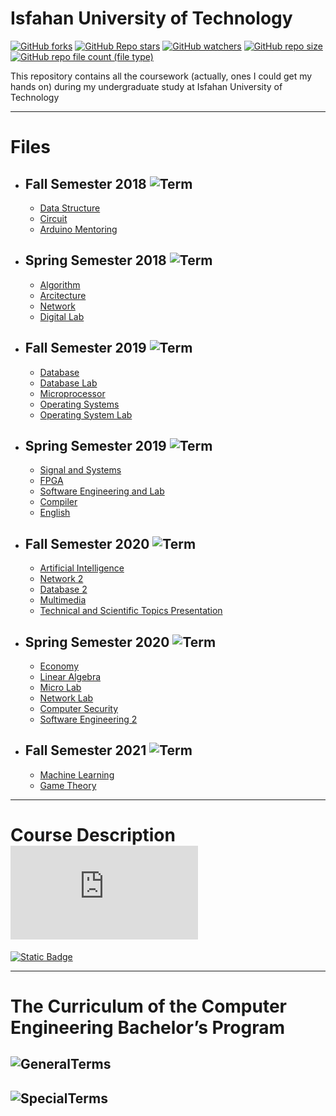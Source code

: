 # **Isfahan University of Technology** 
[![GitHub forks](https://img.shields.io/github/forks/BitterOcean/IUT?style=for-the-badge&color=%23A2C579)](https://github.com/BitterOcean/IUT) [![GitHub Repo stars](https://img.shields.io/github/stars/BitterOcean/IUT?style=for-the-badge&color=%23FFBB5C)](https://github.com/BitterOcean/IUT) [![GitHub watchers](https://img.shields.io/github/watchers/BitterOcean/IUT?style=for-the-badge&color=%23FBA1B7)](https://github.com/BitterOcean/IUT) [![GitHub repo size](https://img.shields.io/github/repo-size/BitterOcean/IUT?style=for-the-badge&color=%23FFDBAA)](https://github.com/BitterOcean/IUT) [![GitHub repo file count (file type)](https://img.shields.io/github/directory-file-count/BitterOcean/IUT?style=for-the-badge&color=%23A78295)](https://github.com/BitterOcean/IUT)

This repository contains all the coursework (actually, ones I could get my hands on) during my undergraduate study at Isfahan University of Technology 

---
# Files 
- ## **Fall Semester 2018** ![Term](https://img.shields.io/badge/Hijri-Mehr_1397-red)
  - <a href="https://github.com/BitterOcean/IUT/tree/master/DS">Data Structure</a>
  - <a href="https://github.com/BitterOcean/IUT/tree/master/Circuit">Circuit</a>
  - <a href="https://github.com/BitterOcean/IUT/tree/master/ArduinoMentoring">Arduino Mentoring</a>
- ## **Spring Semester 2018** ![Term](https://img.shields.io/badge/Hijri-Bahman_1397-orange)
  - <a href="https://github.com/BitterOcean/IUT/tree/master/Algorithm">Algorithm</a>
  - <a href="https://github.com/BitterOcean/IUT/tree/master/Arcitecture">Arcitecture</a>
  - <a href="https://github.com/BitterOcean/IUT/tree/master/Network1">Network</a>
  - <a href="https://github.com/BitterOcean/IUT/tree/master/DigitalLab">Digital Lab</a>
- ## **Fall Semester 2019** ![Term](https://img.shields.io/badge/Hijri-Mehr_1398-yellow)
  - <a href="https://github.com/BitterOcean/IUT/tree/master/Database">Database</a>
  - <a href="https://github.com/BitterOcean/IUT/tree/master/DatabaseLab">Database Lab</a>
  - <a href="https://github.com/BitterOcean/IUT/tree/master/Microprocessor">Microprocessor</a>
  - <a href="https://github.com/BitterOcean/IUT/tree/master/OS">Operating Systems</a>
  - <a href="https://github.com/BitterOcean/IUT/tree/master/OSLab">Operating System Lab</a>
- ## **Spring Semester 2019** ![Term](https://img.shields.io/badge/Hijri-Bahman_1398-brightgreen)
  - <a href="https://github.com/BitterOcean/IUT/tree/master/Signal">Signal and Systems</a>
  - <a href="https://github.com/BitterOcean/IUT/tree/master/FPGA">FPGA</a>
  - <a href="https://github.com/BitterOcean/IUT/tree/master/SoftwareEngineering">Software Engineering and Lab</a>
  - <a href="https://github.com/BitterOcean/IUT/tree/master/compiler">Compiler</a>
  - <a href="https://github.com/BitterOcean/IUT/tree/master/English">English</a>
- ## **Fall Semester 2020** ![Term](https://img.shields.io/badge/Hijri-Mehr_1399-blue)
  - <a href="https://github.com/BitterOcean/IUT/tree/master/AI">Artificial Intelligence</a>
  - <a href="https://github.com/BitterOcean/IUT/tree/master/Network2">Network 2</a>
  - <a href="https://github.com/BitterOcean/IUT/tree/master/Database2">Database 2</a>
  - <a href="https://github.com/BitterOcean/IUT/tree/master/MultiMedia">Multimedia</a>
  - <a href="https://github.com/BitterOcean/IUT/tree/master/Paper%20Representation">Technical and Scientific Topics Presentation</a>
- ## **Spring Semester 2020** ![Term](https://img.shields.io/badge/Hijri-Bahman_1399-purple)
  - <a href="https://github.com/BitterOcean/IUT/tree/master/Economy">Economy</a>
  - <a href="https://github.com/BitterOcean/IUT/tree/master/LinearAlgebra">Linear Algebra</a>
  - <a href="https://github.com/BitterOcean/IUT/tree/master/MicroLab">Micro Lab</a>
  - <a href="https://github.com/BitterOcean/IUT/tree/master/NetworkLab">Network Lab</a>
  - <a href="https://github.com/BitterOcean/IUT/tree/master/SecureComputing">Computer Security</a>
  - <a href="https://github.com/BitterOcean/IUT/tree/master/SoftwareEngineering2">Software Engineering 2</a>
- ## **Fall Semester 2021** ![Term](https://img.shields.io/badge/Hijri-Mehr_1400-brown)
  - <a href="https://github.com/BitterOcean/IUT/tree/master/MachineLearning">Machine Learning</a>
  - <a href="https://github.com/BitterOcean/IUT/tree/master/GameTheory">Game Theory</a>
---

# Course Description ![GitHub file size in bytes](https://img.shields.io/github/size/BitterOcean/IUT/IUT_Course_Description.pdf?style=flat) 

<a href="https://github.com/BitterOcean/IUT/blob/master/IUT_Course_Description.pdf">![Static Badge](https://img.shields.io/badge/CLICK%20TO%20DOWNLOAD-21AF90?style=for-the-badge)</a>

---

# The Curriculum of the Computer Engineering Bachelor’s Program 
![GeneralTerms](https://user-images.githubusercontent.com/60509979/73578589-4237f200-4495-11ea-94b0-f5328efcb6d5.png)
---
![SpecialTerms](https://user-images.githubusercontent.com/60509979/73578656-6c89af80-4495-11ea-85b4-33ccdc1ca069.png)
---
